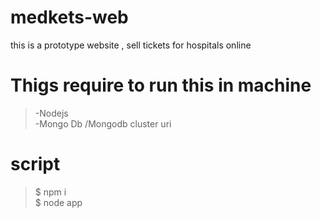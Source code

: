 # medkets-web
this is a prototype website , sell tickets for hospitals online
# Thigs require to run this in machine
> -Nodejs  
> -Mongo Db /Mongodb cluster uri  

# script
> $ npm i  
> $ node app

